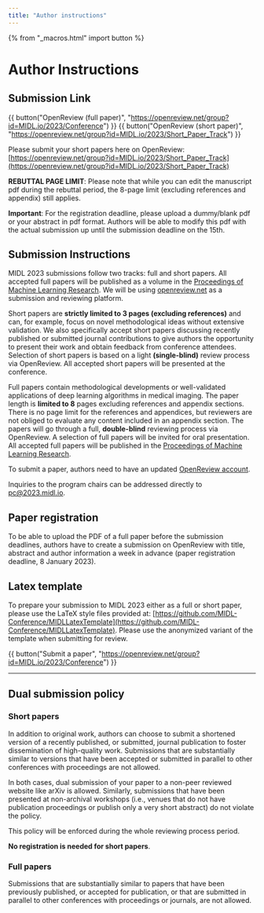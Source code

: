 ```yaml
---
title: "Author instructions"
---
```


{% from "_macros.html" import button %}
# Author Instructions

## Submission Link

{{ button("OpenReview (full paper)", "https://openreview.net/group?id=MIDL.io/2023/Conference") }}
{{ button("OpenReview (short paper)", "https://openreview.net/group?id=MIDL.io/2023/Short_Paper_Track") }}

Please submit your short papers here on OpenReview: [https://openreview.net/group?id=MIDL.io/2023/Short_Paper_Track](https://openreview.net/group?id=MIDL.io/2023/Short_Paper_Track)

**REBUTTAL PAGE LIMIT**: Please note that while you can edit the manuscript pdf during the rebuttal period, the 8-page limit (excluding references and appendix) still applies.

**Important**: For the registration deadline, please upload a dummy/blank pdf or your abstract in pdf format. Authors will be able to modify this pdf with the actual submission up until the submission deadline on the 15th.

## Submission Instructions

MIDL 2023 submissions follow two tracks: full and short papers. All accepted full papers will be published as a volume in the [Proceedings of Machine Learning Research](http://proceedings.mlr.press/). We will be using [openreview.net](https://openreview.net) as a submission and reviewing platform.

Short papers are **strictly limited to 3 pages (excluding references)** and can, for example, focus on novel methodological ideas without extensive validation. We also specifically accept short papers discussing recently published or submitted journal contributions to give authors the opportunity to present their work and obtain feedback from conference attendees. Selection of short papers is based on a light **(single-blind)** review process via OpenReview. All accepted short papers will be presented at the conference.

Full papers contain methodological developments or well-validated applications of deep learning algorithms in medical imaging. The paper length is **limited to 8** pages excluding references and appendix sections. There is no page limit for the references and appendices, but reviewers are not obliged to evaluate any content included in an appendix section. The papers will go through a full, **double-blind** reviewing process via OpenReview. A selection of full papers will be invited for oral presentation. All accepted full papers will be published in the [Proceedings of Machine Learning Research](http://proceedings.mlr.press/).

To submit a paper, authors need to have an updated [OpenReview account](https://openreview.net/profile).

Inquiries to the program chairs can be addressed directly to [pc@2023.midl.io](mailto:pc@2023.midl.io).

## Paper registration

To be able to upload the PDF of a full paper before the submission deadlines, authors have to create a submission on OpenReview with title, abstract and author information a week in advance (paper registration deadline, 8 January 2023).

## Latex template

To prepare your submission to MIDL 2023 either as a full or short paper, please use the LaTeX style files provided at: [https://github.com/MIDL-Conference/MIDLLatexTemplate](https://github.com/MIDL-Conference/MIDLLatexTemplate). Please use the anonymized variant of the template when submitting for review.

{{ button("Submit a paper", "https://openreview.net/group?id=MIDL.io/2023/Conference") }}

---

## Dual submission policy

### Short papers

In addition to original work, authors can choose to submit a shortened version of a recently published, or submitted, journal publication to foster dissemination of high-quality work. Submissions that are substantially similar to versions that have been accepted or submitted in parallel to other conferences with proceedings are not allowed.

In both cases, dual submission of your paper to a non-peer reviewed website like arXiv is allowed. Similarly, submissions that have been presented at non-archival workshops (i.e., venues that do not have publication proceedings or publish only a very short abstract) do not violate the policy.

This policy will be enforced during the whole reviewing process period.

**No registration is needed for short papers**.

### Full papers

Submissions that are substantially similar to papers that have been previously published, or accepted for publication, or that are submitted in parallel to other conferences with proceedings or journals, are not allowed.